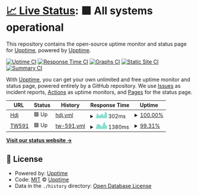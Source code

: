 # [📈 Live Status](https://demo.upptime.js.org): <!--live status--> **🟩 All systems operational**

This repository contains the open-source uptime monitor and status page for [Upptime](https://upptime.js.org), powered by [Upptime](https://github.com/upptime/upptime).

[![Uptime CI](https://github.com/huangdijia/status.hdj.me/workflows/Uptime%20CI/badge.svg)](https://github.com/huangdijia/status.hdj.me/actions?query=workflow%3A%22Uptime+CI%22)
[![Response Time CI](https://github.com/huangdijia/status.hdj.me/workflows/Response%20Time%20CI/badge.svg)](https://github.com/huangdijia/status.hdj.me/actions?query=workflow%3A%22Response+Time+CI%22)
[![Graphs CI](https://github.com/huangdijia/status.hdj.me/workflows/Graphs%20CI/badge.svg)](https://github.com/huangdijia/status.hdj.me/actions?query=workflow%3A%22Graphs+CI%22)
[![Static Site CI](https://github.com/huangdijia/status.hdj.me/workflows/Static%20Site%20CI/badge.svg)](https://github.com/huangdijia/status.hdj.me/actions?query=workflow%3A%22Static+Site+CI%22)
[![Summary CI](https://github.com/huangdijia/status.hdj.me/workflows/Summary%20CI/badge.svg)](https://github.com/huangdijia/status.hdj.me/actions?query=workflow%3A%22Summary+CI%22)

With [Upptime](https://upptime.js.org), you can get your own unlimited and free uptime monitor and status page, powered entirely by a GitHub repository. We use [Issues](https://github.com/upptime/upptime/issues) as incident reports, [Actions](https://github.com/huangdijia/status.hdj.me/actions) as uptime monitors, and [Pages](https://demo.upptime.js.org) for the status page.

<!--start: status pages-->
<!-- This summary is generated by Upptime (https://github.com/upptime/upptime) -->
<!-- Do not edit this manually, your changes will be overwritten -->
<!-- prettier-ignore -->
| URL | Status | History | Response Time | Uptime |
| --- | ------ | ------- | ------------- | ------ |
| <img alt="" src="https://icons.duckduckgo.com/ip3/hdj.me.ico" height="13"> [Hdj](https://hdj.me) | 🟩 Up | [hdj.yml](https://github.com/huangdijia/status.hdj.me/commits/HEAD/history/hdj.yml) | <details><summary><img alt="Response time graph" src="./graphs/hdj/response-time-week.png" height="20"> 302ms</summary><br><a href="https://status.hdj.me/history/hdj"><img alt="Response time 254" src="https://img.shields.io/endpoint?url=https%3A%2F%2Fraw.githubusercontent.com%2Fhuangdijia%2Fstatus.hdj.me%2FHEAD%2Fapi%2Fhdj%2Fresponse-time.json"></a><br><a href="https://status.hdj.me/history/hdj"><img alt="24-hour response time 252" src="https://img.shields.io/endpoint?url=https%3A%2F%2Fraw.githubusercontent.com%2Fhuangdijia%2Fstatus.hdj.me%2FHEAD%2Fapi%2Fhdj%2Fresponse-time-day.json"></a><br><a href="https://status.hdj.me/history/hdj"><img alt="7-day response time 302" src="https://img.shields.io/endpoint?url=https%3A%2F%2Fraw.githubusercontent.com%2Fhuangdijia%2Fstatus.hdj.me%2FHEAD%2Fapi%2Fhdj%2Fresponse-time-week.json"></a><br><a href="https://status.hdj.me/history/hdj"><img alt="30-day response time 281" src="https://img.shields.io/endpoint?url=https%3A%2F%2Fraw.githubusercontent.com%2Fhuangdijia%2Fstatus.hdj.me%2FHEAD%2Fapi%2Fhdj%2Fresponse-time-month.json"></a><br><a href="https://status.hdj.me/history/hdj"><img alt="1-year response time 268" src="https://img.shields.io/endpoint?url=https%3A%2F%2Fraw.githubusercontent.com%2Fhuangdijia%2Fstatus.hdj.me%2FHEAD%2Fapi%2Fhdj%2Fresponse-time-year.json"></a></details> | <details><summary><a href="https://status.hdj.me/history/hdj">100.00%</a></summary><a href="https://status.hdj.me/history/hdj"><img alt="All-time uptime 100.00%" src="https://img.shields.io/endpoint?url=https%3A%2F%2Fraw.githubusercontent.com%2Fhuangdijia%2Fstatus.hdj.me%2FHEAD%2Fapi%2Fhdj%2Fuptime.json"></a><br><a href="https://status.hdj.me/history/hdj"><img alt="24-hour uptime 100.00%" src="https://img.shields.io/endpoint?url=https%3A%2F%2Fraw.githubusercontent.com%2Fhuangdijia%2Fstatus.hdj.me%2FHEAD%2Fapi%2Fhdj%2Fuptime-day.json"></a><br><a href="https://status.hdj.me/history/hdj"><img alt="7-day uptime 100.00%" src="https://img.shields.io/endpoint?url=https%3A%2F%2Fraw.githubusercontent.com%2Fhuangdijia%2Fstatus.hdj.me%2FHEAD%2Fapi%2Fhdj%2Fuptime-week.json"></a><br><a href="https://status.hdj.me/history/hdj"><img alt="30-day uptime 100.00%" src="https://img.shields.io/endpoint?url=https%3A%2F%2Fraw.githubusercontent.com%2Fhuangdijia%2Fstatus.hdj.me%2FHEAD%2Fapi%2Fhdj%2Fuptime-month.json"></a><br><a href="https://status.hdj.me/history/hdj"><img alt="1-year uptime 100.00%" src="https://img.shields.io/endpoint?url=https%3A%2F%2Fraw.githubusercontent.com%2Fhuangdijia%2Fstatus.hdj.me%2FHEAD%2Fapi%2Fhdj%2Fuptime-year.json"></a></details>
| <img alt="" src="https://icons.duckduckgo.com/ip3/www.591.com.tw.ico" height="13"> [TW591](https://www.591.com.tw) | 🟩 Up | [tw-591.yml](https://github.com/huangdijia/status.hdj.me/commits/HEAD/history/tw-591.yml) | <details><summary><img alt="Response time graph" src="./graphs/tw-591/response-time-week.png" height="20"> 1380ms</summary><br><a href="https://status.hdj.me/history/tw-591"><img alt="Response time 2661" src="https://img.shields.io/endpoint?url=https%3A%2F%2Fraw.githubusercontent.com%2Fhuangdijia%2Fstatus.hdj.me%2FHEAD%2Fapi%2Ftw-591%2Fresponse-time.json"></a><br><a href="https://status.hdj.me/history/tw-591"><img alt="24-hour response time 1316" src="https://img.shields.io/endpoint?url=https%3A%2F%2Fraw.githubusercontent.com%2Fhuangdijia%2Fstatus.hdj.me%2FHEAD%2Fapi%2Ftw-591%2Fresponse-time-day.json"></a><br><a href="https://status.hdj.me/history/tw-591"><img alt="7-day response time 1380" src="https://img.shields.io/endpoint?url=https%3A%2F%2Fraw.githubusercontent.com%2Fhuangdijia%2Fstatus.hdj.me%2FHEAD%2Fapi%2Ftw-591%2Fresponse-time-week.json"></a><br><a href="https://status.hdj.me/history/tw-591"><img alt="30-day response time 1911" src="https://img.shields.io/endpoint?url=https%3A%2F%2Fraw.githubusercontent.com%2Fhuangdijia%2Fstatus.hdj.me%2FHEAD%2Fapi%2Ftw-591%2Fresponse-time-month.json"></a><br><a href="https://status.hdj.me/history/tw-591"><img alt="1-year response time 2855" src="https://img.shields.io/endpoint?url=https%3A%2F%2Fraw.githubusercontent.com%2Fhuangdijia%2Fstatus.hdj.me%2FHEAD%2Fapi%2Ftw-591%2Fresponse-time-year.json"></a></details> | <details><summary><a href="https://status.hdj.me/history/tw-591">99.31%</a></summary><a href="https://status.hdj.me/history/tw-591"><img alt="All-time uptime 99.86%" src="https://img.shields.io/endpoint?url=https%3A%2F%2Fraw.githubusercontent.com%2Fhuangdijia%2Fstatus.hdj.me%2FHEAD%2Fapi%2Ftw-591%2Fuptime.json"></a><br><a href="https://status.hdj.me/history/tw-591"><img alt="24-hour uptime 98.01%" src="https://img.shields.io/endpoint?url=https%3A%2F%2Fraw.githubusercontent.com%2Fhuangdijia%2Fstatus.hdj.me%2FHEAD%2Fapi%2Ftw-591%2Fuptime-day.json"></a><br><a href="https://status.hdj.me/history/tw-591"><img alt="7-day uptime 99.31%" src="https://img.shields.io/endpoint?url=https%3A%2F%2Fraw.githubusercontent.com%2Fhuangdijia%2Fstatus.hdj.me%2FHEAD%2Fapi%2Ftw-591%2Fuptime-week.json"></a><br><a href="https://status.hdj.me/history/tw-591"><img alt="30-day uptime 99.62%" src="https://img.shields.io/endpoint?url=https%3A%2F%2Fraw.githubusercontent.com%2Fhuangdijia%2Fstatus.hdj.me%2FHEAD%2Fapi%2Ftw-591%2Fuptime-month.json"></a><br><a href="https://status.hdj.me/history/tw-591"><img alt="1-year uptime 99.92%" src="https://img.shields.io/endpoint?url=https%3A%2F%2Fraw.githubusercontent.com%2Fhuangdijia%2Fstatus.hdj.me%2FHEAD%2Fapi%2Ftw-591%2Fuptime-year.json"></a></details>

<!--end: status pages-->

[**Visit our status website →**](https://demo.upptime.js.org)

## 📄 License

- Powered by: [Upptime](https://github.com/upptime/upptime)
- Code: [MIT](./LICENSE) © [Upptime](https://upptime.js.org)
- Data in the `./history` directory: [Open Database License](https://opendatacommons.org/licenses/odbl/1-0/)
